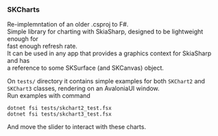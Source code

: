 ### SKCharts

Re-implemntation of an older .csproj to F#.     
Simple library for charting with SkiaSharp, designed to be lightweight enough for   
fast enough refresh rate.  
It can be used in any app that provides a graphics context for SkiaSharp and has   
a reference to some SKSurface  (and SKCanvas) object.    

On `tests/` directory it contains simple examples for both `SKChart2` and `SKChart3` classes, rendering on an AvaloniaUI window.  
Run examples with command  

```
dotnet fsi tests/skchart2_test.fsx
dotnet fsi tests/skchart3_test.fsx
```

And move the slider to interact with these charts. 
